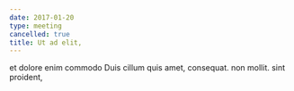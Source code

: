 ```yaml
---
date: 2017-01-20
type: meeting
cancelled: true
title: Ut ad elit,
---
```

et dolore enim commodo Duis cillum quis amet, consequat. non mollit. sint proident,